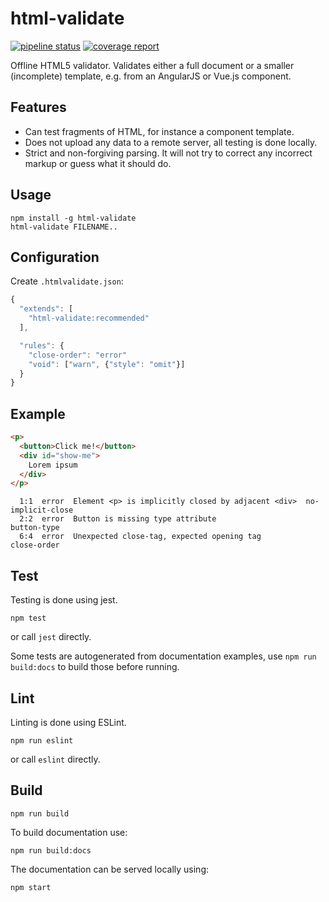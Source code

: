 # html-validate

[![pipeline status](https://gitlab.com/html-validate/html-validate/badges/master/pipeline.svg)](https://gitlab.com/html-validate/html-validate/commits/master)
[![coverage report](https://gitlab.com/html-validate/html-validate/badges/master/coverage.svg)](https://gitlab.com/html-validate/html-validate/commits/master)

Offline HTML5 validator. Validates either a full document or a smaller
(incomplete) template, e.g. from an AngularJS or Vue.js component.

## Features

- Can test fragments of HTML, for instance a component template.
- Does not upload any data to a remote server, all testing is done locally.
- Strict and non-forgiving parsing. It will not try to correct any incorrect
  markup or guess what it should do.

## Usage

    npm install -g html-validate
    html-validate FILENAME..

## Configuration

Create `.htmlvalidate.json`:

```js
{
  "extends": [
    "html-validate:recommended"
  ],

  "rules": {
    "close-order": "error"
    "void": ["warn", {"style": "omit"}]
  }
}
```

## Example

```html
<p>
  <button>Click me!</button>
  <div id="show-me">
    Lorem ipsum
  </div>
</p>
```

```text
  1:1  error  Element <p> is implicitly closed by adjacent <div>  no-implicit-close
  2:2  error  Button is missing type attribute                    button-type
  6:4  error  Unexpected close-tag, expected opening tag          close-order
```

## Test

Testing is done using jest.

    npm test

or call `jest` directly.

Some tests are autogenerated from documentation examples, use `npm run build:docs` to build those before running.

## Lint

Linting is done using ESLint.

    npm run eslint

or call `eslint` directly.

## Build

    npm run build

To build documentation use:

    npm run build:docs

The documentation can be served locally using:

    npm start
